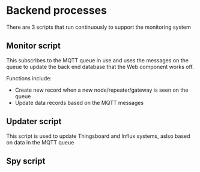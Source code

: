 # Backend processes
There are 3 scripts that run continuously to support the monitoring system

## Monitor script
This subscribes to the MQTT queue in use and uses the messages on the queue to update the back end database that the Web component works off.

Functions include:
* Create new record when a new node/repeater/gateway is seen on the queue
* Update data records based on the MQTT messages

## Updater script
This script is used to update Thingsboard and Influx systems, aslso based on data in the MQTT queue

## Spy script
